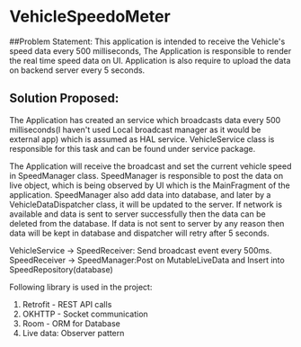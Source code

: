# VehicleSpeedoMeter
##Problem Statement:
    This application is intended to receive the Vehicle's speed data every 500 milliseconds, The Application is responsible to
    render the real time speed data on UI. Application is also require to upload the data on backend server every 5 seconds.

## Solution Proposed:
The Application has created an service which broadcasts data every 500 milliseconds(I haven't used Local broadcast manager as it would be external app)
    which is assumed as HAL service.
    VehicleService class is responsible for this task and can be found under service package.

The Application will receive the broadcast and set the current vehicle speed in SpeedManager class.
SpeedManager is responsible to post the data on live object, which is being observed by UI which is the MainFragment of the application.
SpeedManager also add data into database, and later by a VehicleDataDispatcher class, it will be updated to the server.
If network is available and data is sent to server successfully then the data can be deleted from the database.
If data is not sent to server by any reason then data will be kept in database and dispatcher will retry after 5 seconds.

VehicleService -> SpeedReceiver: Send broadcast event every 500ms.
SpeedReceiver -> SpeedManager:Post on MutableLiveData<SpeedModel> and Insert into SpeedRepository(database)

Following library is used in the project:
1. Retrofit - REST API calls
2. OKHTTP - Socket communication
3. Room - ORM for Database
4. Live data: Observer pattern